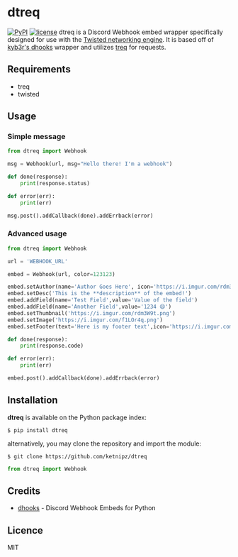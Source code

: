 # dtreq
[![PyPI](https://img.shields.io/pypi/v/dtreq.svg)]() [![license](https://img.shields.io/github/license/ketnipz/dtreq.svg)]()
dtreq is a Discord Webhook embed wrapper specifically designed for use with the [Twisted networking engine](https://twistedmatrix.com/trac/). It is based off of [kyb3r's dhooks](https://github.com/kyb3r/dhooks) wrapper and utilizes [treq](https://github.com/twisted/treq) for requests.

## Requirements

  - treq
  - twisted

## Usage
### Simple message
```py
from dtreq import Webhook

msg = Webhook(url, msg="Hello there! I'm a webhook")

def done(response):
    print(response.status)

def error(err):
    print(err)

msg.post().addCallback(done).addErrback(error)
```
### Advanced usage
```py
from dtreq import Webhook

url = 'WEBHOOK_URL'

embed = Webhook(url, color=123123)

embed.setAuthor(name='Author Goes Here', icon='https://i.imgur.com/rdm3W9t.png')
embed.setDesc('This is the **description** of the embed!')
embed.addField(name='Test Field',value='Value of the field')
embed.addField(name='Another Field',value='1234 😄')
embed.setThumbnail('https://i.imgur.com/rdm3W9t.png')
embed.setImage('https://i.imgur.com/f1LOr4q.png')
embed.setFooter(text='Here is my footer text',icon='https://i.imgur.com/rdm3W9t.png',ts=True)

def done(response):
    print(response.code)

def error(err):
    print(err)

embed.post().addCallback(done).addErrback(error)
```

## Installation
**dtreq** is available on the Python package index:
```
$ pip install dtreq
```
alternatively, you may clone the repository and import the module:
```
$ git clone https://github.com/ketnipz/dtreq 
```

```py
from dtreq import Webhook
```

## Credits
- [dhooks](https://github.com/kyb3r/dhooks) - Discord Webhook Embeds for Python

## Licence
MIT
